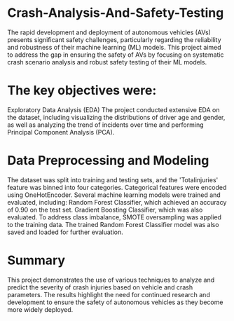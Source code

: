 # Crash-Analysis-And-Safety-Testing
The rapid development and deployment of autonomous vehicles (AVs) presents significant safety challenges, particularly regarding the reliability and robustness of their machine learning (ML) models. This project aimed to address the gap in ensuring the safety of AVs by focusing on systematic crash scenario analysis and robust safety testing of their ML models.
# The key objectives were:
Exploratory Data Analysis (EDA)
The project conducted extensive EDA on the dataset, including visualizing the distributions of driver age and gender, as well as analyzing the trend of incidents over time and performing Principal Component Analysis (PCA).
# Data Preprocessing and Modeling
The dataset was split into training and testing sets, and the 'Totalinjuries' feature was binned into four categories. Categorical features were encoded using OneHotEncoder.
Several machine learning models were trained and evaluated, including:
Random Forest Classifier, which achieved an accuracy of 0.90 on the test set.
Gradient Boosting Classifier, which was also evaluated.
To address class imbalance, SMOTE oversampling was applied to the training data. The trained Random Forest Classifier model was also saved and loaded for further evaluation.
# Summary
This project demonstrates the use of various techniques to analyze and predict the severity of crash injuries based on vehicle and crash parameters. The results highlight the need for continued research and development to ensure the safety of autonomous vehicles as they become more widely deployed.
